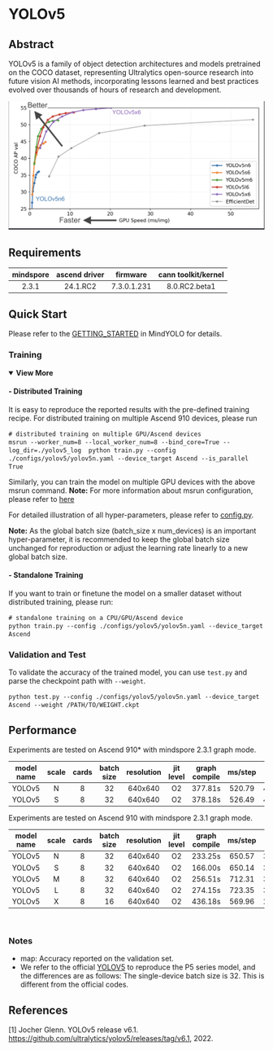 # YOLOv5

## Abstract
YOLOv5 is a family of object detection architectures and models pretrained on the COCO dataset, representing Ultralytics open-source research into future vision AI methods, incorporating lessons learned and best practices evolved over thousands of hours of research and development.
<div align=center>
<img src="https://raw.githubusercontent.com/zhanghuiyao/pics/main/mindyolo20230407113509.png"/>
</div>

## Requirements

| mindspore | ascend driver | firmware     | cann toolkit/kernel |
| :-------: | :-----------: | :----------: |:-------------------:|
| 2.3.1     | 24.1.RC2      | 7.3.0.1.231  |   8.0.RC2.beta1     |

## Quick Start

Please refer to the [GETTING_STARTED](https://github.com/mindspore-lab/mindyolo/blob/master/GETTING_STARTED.md) in MindYOLO for details.

### Training

<details open>
<summary><b>View More</b></summary>

#### - Distributed Training

It is easy to reproduce the reported results with the pre-defined training recipe. For distributed training on multiple Ascend 910 devices, please run
```shell
# distributed training on multiple GPU/Ascend devices
msrun --worker_num=8 --local_worker_num=8 --bind_core=True --log_dir=./yolov5_log  python train.py --config ./configs/yolov5/yolov5n.yaml --device_target Ascend --is_parallel True
```

Similarly, you can train the model on multiple GPU devices with the above msrun command.
**Note:** For more information about msrun configuration, please refer to [here](https://www.mindspore.cn/tutorials/experts/zh-CN/r2.3.1/parallel/msrun_launcher.html)

For detailed illustration of all hyper-parameters, please refer to [config.py](https://github.com/mindspore-lab/mindyolo/blob/master/mindyolo/utils/config.py).

**Note:**  As the global batch size  (batch_size x num_devices) is an important hyper-parameter, it is recommended to keep the global batch size unchanged for reproduction or adjust the learning rate linearly to a new global batch size.

#### - Standalone Training

If you want to train or finetune the model on a smaller dataset without distributed training, please run:

```shell
# standalone training on a CPU/GPU/Ascend device
python train.py --config ./configs/yolov5/yolov5n.yaml --device_target Ascend
```

</details>

### Validation and Test

To validate the accuracy of the trained model, you can use `test.py` and parse the checkpoint path with `--weight`.

```
python test.py --config ./configs/yolov5/yolov5n.yaml --device_target Ascend --weight /PATH/TO/WEIGHT.ckpt
```

## Performance

Experiments are tested on Ascend 910* with mindspore 2.3.1 graph mode.

| model name   |  scale  | cards  | batch size | resolution |  jit level  | graph compile | ms/step  | img/s  |  map  |           recipe           |                                                      weight                                                       |
|  :--------:  |  :---:  |  :---: |   :---:    |   :---:    |    :---:    |     :---:     |   :---:  | :---:  |:-----:|           :---:            |:-----------------------------------------------------------------------------------------------------------------:|
|   YOLOv5     |    N    |    8   |    32      |  640x640   |     O2      |    377.81s    | 520.79  | 491.56  | 27.4% |   [yaml](./yolov5n.yaml)   | [weights](https://download-mindspore.osinfra.cn/toolkits/mindyolo/yolov5/yolov5n_300e_mAP273-bedf9a93-910v2.ckpt) |
|   YOLOv5     |    S    |    8   |    32      |  640x640   |     O2      |    378.18s    | 526.49  | 486.30  | 37.6% |   [yaml](./yolov5s.yaml)   | [weights](https://download-mindspore.osinfra.cn/toolkits/mindyolo/yolov5/yolov5s_300e_mAP376-df4a45b6-910v2.ckpt) |


Experiments are tested on Ascend 910 with mindspore 2.3.1 graph mode.

|  model name  |  scale  | cards  | batch size | resolution |  jit level  | graph compile | ms/step | img/s  |  map  |           recipe           |                                               weight                                                |
|  :--------:  |  :---:  |  :---: |    :---:   |   :---:    |    :---:    |     :---:     |  :---:  | :---:  |:-----:|           :---:            |:---------------------------------------------------------------------------------------------------:|
|   YOLOv5     |    N    |    8   |    32      |  640x640   |     O2      |    233.25s    | 650.57  | 393.50 | 27.3% |   [yaml](./yolov5n.yaml)   | [weights](https://download.mindspore.cn/toolkits/mindyolo/yolov5/yolov5n_300e_mAP273-9b16bd7b.ckpt) |
|   YOLOv5     |    S    |    8   |    32      |  640x640   |     O2      |    166.00s    | 650.14  | 393.76 | 37.6% |   [yaml](./yolov5s.yaml)   | [weights](https://download.mindspore.cn/toolkits/mindyolo/yolov5/yolov5s_300e_mAP376-860bcf3b.ckpt) |
|   YOLOv5     |    M    |    8   |    32      |  640x640   |     O2      |    256.51s    | 712.31  | 359.39 | 44.9% |   [yaml](./yolov5m.yaml)   | [weights](https://download.mindspore.cn/toolkits/mindyolo/yolov5/yolov5m_300e_mAP449-e7bbf695.ckpt) |
|   YOLOv5     |    L    |    8   |    32      |  640x640   |     O2      |    274.15s    | 723.35  | 353.91 | 48.5% |   [yaml](./yolov5l.yaml)   | [weights](https://download.mindspore.cn/toolkits/mindyolo/yolov5/yolov5l_300e_mAP485-a28bce73.ckpt) |
|   YOLOv5     |    X    |    8   |    16      |  640x640   |     O2      |    436.18s    | 569.96  | 224.58 | 50.5% |   [yaml](./yolov5x.yaml)   | [weights](https://download.mindspore.cn/toolkits/mindyolo/yolov5/yolov5x_300e_mAP505-97d36ddc.ckpt) |


<br>

### Notes

- map: Accuracy reported on the validation set.
- We refer to the official [YOLOV5](https://github.com/ultralytics/yolov5) to reproduce the P5 series model, and the differences are as follows:
  The single-device batch size is 32. This is different from the official codes.

## References

<!--- Guideline: Citation format should follow GB/T 7714. -->
[1] Jocher Glenn. YOLOv5 release v6.1. https://github.com/ultralytics/yolov5/releases/tag/v6.1, 2022.
